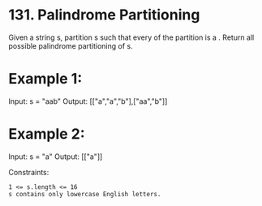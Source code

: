 # 131. Palindrome Partitioning

Given a string s, partition s such that every
of the partition is a
. Return all possible palindrome partitioning of s.

# Example 1:

Input: s = "aab"
Output: [["a","a","b"],["aa","b"]]

# Example 2:

Input: s = "a"
Output: [["a"]]

Constraints:

    1 <= s.length <= 16
    s contains only lowercase English letters.
